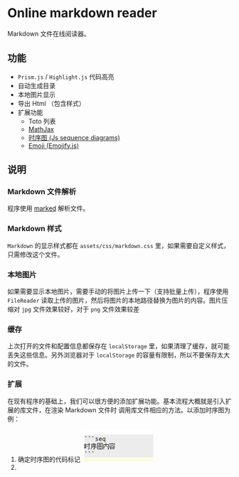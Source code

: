 # Online markdown reader
Markdown 文件在线阅读器。

<!-- toc -->

## 功能

+ `Prism.js` / `Highlight.js` 代码高亮
+ 自动生成目录
+ 本地图片显示
+ 导出 Html （包含样式）
+ 扩展功能
    - Toto 列表
    - [MathJax](https://github.com/mathjax/MathJax) 
    - [时序图 (Js sequence diagrams)](https://github.com/bramp/js-sequence-diagrams)
    - [Emoji (Emojify.js)](https://github.com/Ranks/emojify.js)


## 说明

### Markdown 文件解析
程序使用 [marked](https://github.com/chjj/marked) 解析文件。

### Markdown 样式
`Markdown` 的显示样式都在 `assets/css/markdown.css` 里，如果需要自定义样式，只需修改这个文件。

### 本地图片
如果需要显示本地图片，需要手动的将图片上传一下（支持批量上传），程序使用 `FileReader` 读取上传的图片，然后将图片的本地路径替换为图片的内容。图片压缩对 `jpg` 文件效果较好，对于 `png` 文件效果较差

### 缓存
上次打开的文件和配置信息都保存在 `localStorage` 里，如果清理了缓存，就可能丢失这些信息。另外浏览器对于 `localStorage` 的容量有限制，所以不要保存太大的文件。

### 扩展
在现有程序的基础上，我们可以很方便的添加扩展功能。基本流程大概就是引入扩展的库文件，在渲染 Markdown 文件时 调用库文件相应的方法。以添加时序图为例：  

1. 确定时序图的代码标记
![](images/seq.png)  
2. 
